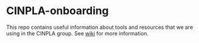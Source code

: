 # CINPLA-onboarding
This repo contains useful information about tools and resources that we are using in the CINPLA group. See [wiki](https://github.com/CINPLA/cinpla-onboarding/wiki) for more information.
